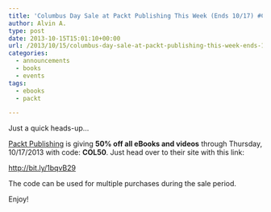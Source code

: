 ```yaml
---
title: 'Columbus Day Sale at Packt Publishing This Week (Ends 10/17) #COL50'
author: Alvin A.
type: post
date: 2013-10-15T15:01:10+00:00
url: /2013/10/15/columbus-day-sale-at-packt-publishing-this-week-ends-1017/
categories:
  - announcements
  - books
  - events
tags:
  - ebooks
  - packt

---
```

Just a quick heads-up&#8230;

<a href="http://bit.ly/1bqvB29" target="_blank">Packt Publishing</a> is giving **50% off all eBooks and videos** through Thursday, 10/17/2013 with code: **COL50**. Just head over to their site with this link:

http://bit.ly/1bqvB29

The code can be used for multiple purchases during the sale period.

Enjoy!

&nbsp;